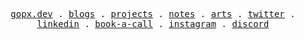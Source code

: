 <p align="center">
  <samp>
    <a href="https://www.gopx.dev">gopx.dev</a> .
    <a href="https://www.gopx.dev/diary/blogs">blogs</a> .
    <a href="https://www.gopx.dev/projects">projects</a> .
    <a href="https://www.gopx.dev/diary/notes">notes</a> .
    <a href="https://www.gopx.dev/arts">arts</a> .
    <a href="https://twitter.com/bettercallgopal">twitter</a> .
    <a href="https://www.linkedin.com/in/vermagopal/">linkedin</a> .
    <a href="https://cal.com/bettercallgopal/personalizedcall">book-a-call</a> .
    <a href="https://www.instagram.com/bettercallgopal">instagram</a> .
    <a href="https://discord.com/invite/uR7DpxtaKw">discord</a>
  </samp>
</p>
<!-- <br /> -->
<!-- <p align="center"> <img src="https://komarev.com/ghpvc/?username=gopalverma1303&label=Profile%20views&color=0e75b6&style=flat" alt="gopalverma1303" /> </p> -->
